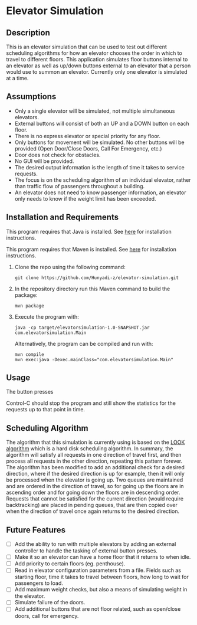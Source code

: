# Elevator Simulation

## Description

This is an elevator simulation that can be used to test out different scheduling algorithms for how an elevator chooses the order in which to travel to different floors. This application simulates floor buttons internal to an elevator as well as up/down buttons external to an elevator that a person would use to summon an elevator. Currently only one elevator is simulated at a time.

## Assumptions

- Only a single elevator will be simulated, not multiple simultaneous elevators.
- External buttons will consist of both an UP and a DOWN button on each floor.
- There is no express elevator or special priority for any floor.
- Only buttons for movement will be simulated. No other buttons will be provided (Open Door/Close Doors, Call For Emergency, etc.)
- Door does not check for obstacles.
- No GUI will be provided.
- The desired output information is the length of time it takes to service requests.
- The focus is on the scheduling algorithm of an individual elevator, rather than traffic flow of passengers throughout a building.
- An elevator does not need to know passenger information, an elevator only needs to know if the weight limit has been exceeded.

## Installation and Requirements

This program requires that Java is installed. See [here](https://www.java.com/en/download/help/download_options.html) for installation instructions.

This program requires that Maven is installed. See [here](https://maven.apache.org/download.cgi) for installation instructions.

1. Clone the repo using the following command:

   ```
   git clone https://github.com/Hunyadi-z/elevator-simulation.git
   ```

2. In the repository directory run this Maven command to build the package:

   ```
   mvn package
   ```

3. Execute the program with:

   ```
   java -cp target/elevatorsimulation-1.0-SNAPSHOT.jar com.elevatorsimulation.Main
   ```

   Alternatively, the program can be compiled and run with:

   ```
   mvn compile
   mvn exec:java -Dexec.mainClass="com.elevatorsimulation.Main"
   ```

## Usage

The button presses

Control-C should stop the program and still show the statistics for the requests up to that point in time.

## Scheduling Algorithm

The algorithm that this simulation is currently using is based on the [LOOK algorithm](https://en.wikipedia.org/wiki/LOOK_algorithm) which is a hard disk scheduling algorithm. In summary, the algorithm will satisfy all requests in one direction of travel first, and then process all requests in the other direction, repeating this pattern forever. The algorithm has been modified to add an additional check for a desired direction, where if the desired direction is up for example, then it will only be processed when the elevator is going up. Two queues are maintained and are ordered in the direction of travel, so for going up the floors are in ascending order and for going down the floors are in descending order. Requests that cannot be satisfied for the current direction (would require backtracking) are placed in pending queues, that are then copied over when the direction of travel once again returns to the desired direction.

## Future Features

- [ ] Add the ability to run with multiple elevators by adding an external controller to handle the tasking of external button presses.
- [ ] Make it so an elevator can have a home floor that it returns to when idle.
- [ ] Add priority to certain floors (eg. penthouse).
- [ ] Read in elevator configuration parameters from a file. Fields such as starting floor, time it takes to travel between floors, how long to wait for passengers to load.
- [ ] Add maximum weight checks, but also a means of simulating weight in the elevator.
- [ ] Simulate failure of the doors.
- [ ] Add additional buttons that are not floor related, such as open/close doors, call for emergency.

